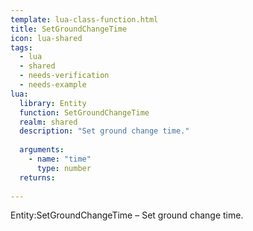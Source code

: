 ```yaml
---
template: lua-class-function.html
title: SetGroundChangeTime
icon: lua-shared
tags:
  - lua
  - shared
  - needs-verification
  - needs-example
lua:
  library: Entity
  function: SetGroundChangeTime
  realm: shared
  description: "Set ground change time."
  
  arguments:
    - name: "time"
      type: number
  returns:
    
---
```


<div class="lua__search__keywords">
Entity:SetGroundChangeTime &#x2013; Set ground change time.
</div>
